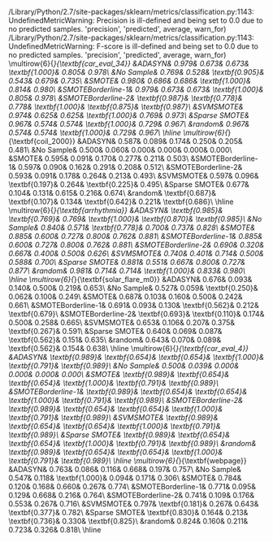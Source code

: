 /Library/Python/2.7/site-packages/sklearn/metrics/classification.py:1143: UndefinedMetricWarning: Precision is ill-defined and being set to 0.0 due to no predicted samples.
  'precision', 'predicted', average, warn_for)
/Library/Python/2.7/site-packages/sklearn/metrics/classification.py:1143: UndefinedMetricWarning: F-score is ill-defined and being set to 0.0 due to no predicted samples.
  'precision', 'predicted', average, warn_for)
\multirow{6}{*}{\textbf{car_eval_34}}
&ADASYN& 0.979& 0.673& 0.673& \textbf{1.000}& 0.805& 0.978\\
&No Sample& 0.769& 0.528& \textbf{0.905}& 0.543& 0.679& 0.735\\
&SMOTE& 0.980& 0.686& 0.686& \textbf{1.000}& 0.814& 0.980\\
&SMOTEBorderline-1& 0.979& 0.673& 0.673& \textbf{1.000}& 0.805& 0.978\\
&SMOTEBorderline-2& \textbf{0.987}& \textbf{0.778}& 0.778& \textbf{1.000}& \textbf{0.875}& \textbf{0.987}\\
&SVMSMOTE& 0.974& 0.625& 0.625& \textbf{1.000}& 0.769& 0.973\\
&Sparse SMOTE& 0.967& 0.574& 0.574& \textbf{1.000}& 0.729& 0.967\\
&random& 0.967& 0.574& 0.574& \textbf{1.000}& 0.729& 0.967\\
\hline
\multirow{6}{*}{\textbf{coil_2000}}
&ADASYN& 0.587& 0.089& 0.174& 0.250& 0.205& 0.481\\
&No Sample& 0.500& 0.060& 0.000& 0.000& 0.000& 0.000\\
&SMOTE& 0.595& 0.091& 0.170& 0.277& 0.211& 0.503\\
&SMOTEBorderline-1& 0.597& 0.090& 0.162& 0.291& 0.208& 0.512\\
&SMOTEBorderline-2& 0.593& 0.091& 0.178& 0.264& 0.213& 0.493\\
&SVMSMOTE& 0.597& 0.096& \textbf{0.197}& 0.264& \textbf{0.225}& 0.495\\
&Sparse SMOTE& 0.677& 0.104& 0.131& 0.615& 0.216& 0.674\\
&random& \textbf{0.687}& \textbf{0.107}& 0.134& \textbf{0.642}& 0.221& \textbf{0.686}\\
\hline
\multirow{6}{*}{\textbf{arrhythmia}}
&ADASYN& \textbf{0.985}& \textbf{0.769}& 0.769& \textbf{1.000}& \textbf{0.870}& \textbf{0.985}\\
&No Sample& 0.840& 0.571& \textbf{0.778}& 0.700& 0.737& 0.828\\
&SMOTE& 0.885& 0.600& 0.727& 0.800& 0.762& 0.881\\
&SMOTEBorderline-1& 0.885& 0.600& 0.727& 0.800& 0.762& 0.881\\
&SMOTEBorderline-2& 0.690& 0.320& 0.667& 0.400& 0.500& 0.626\\
&SVMSMOTE& 0.740& 0.401& 0.714& 0.500& 0.588& 0.700\\
&Sparse SMOTE& 0.881& 0.551& 0.667& 0.800& 0.727& 0.877\\
&random& 0.981& 0.714& 0.714& \textbf{1.000}& 0.833& 0.980\\
\hline
\multirow{6}{*}{\textbf{solar_flare_m0}}
&ADASYN& 0.676& 0.093& 0.140& 0.500& 0.219& 0.653\\
&No Sample& 0.527& 0.059& \textbf{0.250}& 0.062& 0.100& 0.249\\
&SMOTE& 0.687& 0.103& 0.160& 0.500& 0.242& 0.661\\
&SMOTEBorderline-1& 0.691& 0.093& 0.130& \textbf{0.562}& 0.212& \textbf{0.679}\\
&SMOTEBorderline-2& \textbf{0.693}& \textbf{0.110}& 0.174& 0.500& 0.258& 0.665\\
&SVMSMOTE& 0.653& 0.106& 0.207& 0.375& \textbf{0.267}& 0.591\\
&Sparse SMOTE& 0.640& 0.069& 0.087& \textbf{0.562}& 0.151& 0.635\\
&random& 0.643& 0.070& 0.089& \textbf{0.562}& 0.154& 0.638\\
\hline
\multirow{6}{*}{\textbf{car_eval_4}}
&ADASYN& \textbf{0.989}& \textbf{0.654}& \textbf{0.654}& \textbf{1.000}& \textbf{0.791}& \textbf{0.989}\\
&No Sample& 0.500& 0.039& 0.000& 0.000& 0.000& 0.000\\
&SMOTE& \textbf{0.989}& \textbf{0.654}& \textbf{0.654}& \textbf{1.000}& \textbf{0.791}& \textbf{0.989}\\
&SMOTEBorderline-1& \textbf{0.989}& \textbf{0.654}& \textbf{0.654}& \textbf{1.000}& \textbf{0.791}& \textbf{0.989}\\
&SMOTEBorderline-2& \textbf{0.989}& \textbf{0.654}& \textbf{0.654}& \textbf{1.000}& \textbf{0.791}& \textbf{0.989}\\
&SVMSMOTE& \textbf{0.989}& \textbf{0.654}& \textbf{0.654}& \textbf{1.000}& \textbf{0.791}& \textbf{0.989}\\
&Sparse SMOTE& \textbf{0.989}& \textbf{0.654}& \textbf{0.654}& \textbf{1.000}& \textbf{0.791}& \textbf{0.989}\\
&random& \textbf{0.989}& \textbf{0.654}& \textbf{0.654}& \textbf{1.000}& \textbf{0.791}& \textbf{0.989}\\
\hline
\multirow{6}{*}{\textbf{webpage}}
&ADASYN& 0.763& 0.086& 0.116& 0.668& 0.197& 0.757\\
&No Sample& 0.547& 0.118& \textbf{1.000}& 0.094& 0.171& 0.306\\
&SMOTE& 0.784& 0.120& 0.168& 0.660& 0.267& 0.774\\
&SMOTEBorderline-1& 0.771& 0.095& 0.129& 0.668& 0.216& 0.764\\
&SMOTEBorderline-2& 0.741& 0.109& 0.176& 0.553& 0.267& 0.716\\
&SVMSMOTE& 0.797& \textbf{0.181}& 0.267& 0.643& \textbf{0.377}& 0.782\\
&Sparse SMOTE& \textbf{0.830}& 0.164& 0.213& \textbf{0.736}& 0.330& \textbf{0.825}\\
&random& 0.824& 0.160& 0.211& 0.723& 0.326& 0.818\\
\hline
